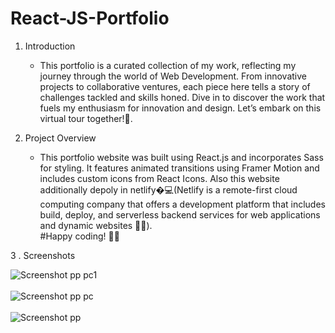 # React-JS-Portfolio

1. Introduction

   - This portfolio is a curated collection of my work, reflecting my journey through the world of Web Development. From innovative projects to collaborative ventures, each piece here tells a story of challenges tackled and skills honed.
Dive in to discover the work that fuels my enthusiasm for innovation and design. Let’s embark on this virtual tour together!🌟.

 2. Project Overview

    - This portfolio website was built using React.js and incorporates Sass for styling. It features animated transitions using Framer Motion and includes custom icons from React Icons. Also this website additionally depoly in netlify�‍💻(Netlify is a remote-first cloud computing company that offers a development platform that includes build, deploy, and serverless backend services for web applications and dynamic websites 👨‍💻).<br>
         #Happy coding! 🌟🚀

3 . Screenshots
<br>


   ![Screenshot  pp  pc1](https://github.com/Rahul02M/-My-Portfolio-using-react/assets/133855195/b8a380ef-4058-42be-a8be-d918ca1c7d7e)
   <br>
   <br>
   ![Screenshot  pp pc](https://github.com/Rahul02M/-My-Portfolio-using-react/assets/133855195/cacb3125-1a94-45aa-90bc-3769da9addca)
   <br>
   <br>
   ![Screenshot pp](https://github.com/Rahul02M/-My-Portfolio-using-react/assets/133855195/bac71c58-219a-4012-9411-a0a3defb1f94)

